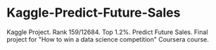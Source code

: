 # Kaggle-Predict-Future-Sales
Kaggle Project. Rank 159/12684. Top 1.2%. Predict Future Sales. Final project for "How to win a data science competition" Coursera course. 
